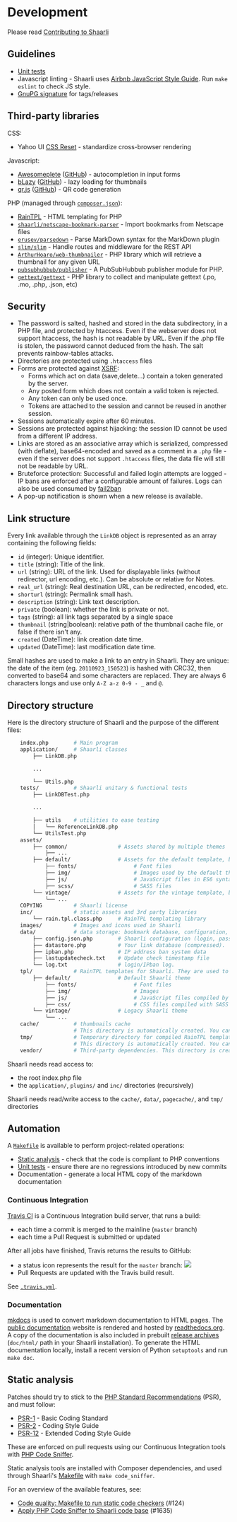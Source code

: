 # Development

Please read [Contributing to Shaarli](https://github.com/shaarli/Shaarli/tree/master/CONTRIBUTING.md)

## Guidelines


- [Unit tests](Unit-tests)
- Javascript linting - Shaarli uses [Airbnb JavaScript Style Guide](https://github.com/airbnb/javascript).
Run `make eslint` to check JS style.
- [GnuPG signature](GnuPG-signature) for tags/releases


## Third-party libraries

CSS:

- Yahoo UI [CSS Reset](http://yuilibrary.com/yui/docs/cssreset/) - standardize cross-browser rendering

Javascript:

- [Awesomeplete](https://leaverou.github.io/awesomplete/) ([GitHub](https://github.com/LeaVerou/awesomplete)) - autocompletion in input forms
- [bLazy](http://dinbror.dk/blazy/) ([GitHub](https://github.com/dinbror/blazy)) - lazy loading for thumbnails
- [qr.js](http://neocotic.com/qr.js/) ([GitHub](https://github.com/neocotic/qr.js)) - QR code generation

PHP (managed through [`composer.json`](https://github.com/shaarli/Shaarli/blob/master/composer.json)):

- [RainTPL](https://github.com/rainphp/raintpl) - HTML templating for PHP
- [`shaarli/netscape-bookmark-parser`](https://packagist.org/packages/shaarli/netscape-bookmark-parser) - Import bookmarks from Netscape files
- [`erusev/parsedown`](https://packagist.org/packages/erusev/parsedown) - Parse MarkDown syntax for the MarkDown plugin
- [`slim/slim`](https://packagist.org/packages/slim/slim) - Handle routes and middleware for the REST API
- [`ArthurHoaro/web-thumbnailer`](https://github.com/ArthurHoaro/web-thumbnailer) - PHP library which will retrieve a thumbnail for any given URL
- [`pubsubhubbub/publisher`](https://github.com/pubsubhubbub/php-publisher) - A PubSubHubbub publisher module for PHP.
- [`gettext/gettext`](https://github.com/php-gettext/Gettext) - PHP library to collect and manipulate gettext (.po, .mo, .php, .json, etc)


## Security

- The password is salted, hashed and stored in the data subdirectory, in a PHP file, and protected by htaccess. Even if the webserver does not support htaccess, the hash is not readable by URL. Even if the .php file is stolen, the password cannot deduced from the hash. The salt prevents rainbow-tables attacks.
- Directories are protected using `.htaccess` files
- Forms are protected against [XSRF](http://en.wikipedia.org/wiki/Cross-site_request_forgery):
    - Forms which act on data (save,delete…) contain a token generated by the server.
    - Any posted form which does not contain a valid token is rejected.
    - Any token can only be used once.
    - Tokens are attached to the session and cannot be reused in another session.
- Sessions automatically expire after 60 minutes.
- Sessions are protected against hijacking: the session ID cannot be used from a different IP address.
- Links are stored as an associative array which is serialized, compressed (with deflate), base64-encoded and saved as a comment in a `.php` file - even if the server does not support `.htaccess` files, the data file will still not be readable by URL.
- Bruteforce protection: Successful and failed login attempts are logged - IP bans are enforced after a configurable amount of failures. Logs can also be used consumed by [fail2ban](../Server-configuration.md#fail2ban)
- A pop-up notification is shown when a new release is available.

## Link structure

Every link available through the `LinkDB` object is represented as an array
containing the following fields:

  * `id` (integer): Unique identifier.
  * `title` (string): Title of the link.
  * `url` (string): URL of the link. Used for displayable links (without redirector, url encoding, etc.).
           Can be absolute or relative for Notes.
  * `real_url` (string): Real destination URL, can be redirected, encoded, etc.
  * `shorturl` (string): Permalink small hash.
  * `description` (string): Link text description.
  * `private` (boolean): whether the link is private or not.
  * `tags` (string): all link tags separated by a single space
  * `thumbnail` (string|boolean): relative path of the thumbnail cache file, or false if there isn't any.
  * `created` (DateTime): link creation date time.
  * `updated` (DateTime): last modification date time.

Small hashes are used to make a link to an entry in Shaarli. They are unique: the date of the item (eg. `20110923_150523`) is hashed with CRC32, then converted to base64 and some characters are replaced. They are always 6 characters longs and use only `A-Z a-z 0-9 - _` and `@`.


## Directory structure

Here is the directory structure of Shaarli and the purpose of the different files:

```bash
	index.php        # Main program
	application/     # Shaarli classes
		├── LinkDB.php

        ...

		└── Utils.php
	tests/           # Shaarli unitary & functional tests
		├── LinkDBTest.php

        ...

		├── utils    # utilities to ease testing
		│   └── ReferenceLinkDB.php
		└── UtilsTest.php
	assets/
	    ├── common/                # Assets shared by multiple themes
	        ├── ...
        ├── default/               # Assets for the default template, before compilation
            ├── fonts/                  # Font files
            ├── img/                    # Images used by the default theme
            ├── js/                     # JavaScript files in ES6 syntax
            ├── scss/                   # SASS files
        └── vintage/               # Assets for the vintage template, before compilation
            └── ...
    COPYING          # Shaarli license
    inc/             # static assets and 3rd party libraries
        └── rain.tpl.class.php     # RainTPL templating library
    images/          # Images and icons used in Shaarli
    data/            # data storage: bookmark database, configuration, logs, banlist...
        ├── config.json.php        # Shaarli configuration (login, password, timezone, title...)
        ├── datastore.php          # Your link database (compressed).
        ├── ipban.php              # IP address ban system data
        ├── lastupdatecheck.txt    # Update check timestamp file
        └── log.txt                # login/IPban log.
    tpl/             # RainTPL templates for Shaarli. They are used to build the pages.
        ├── default/               # Default Shaarli theme
            ├── fonts/                  # Font files
            ├── img/                    # Images
            ├── js/                     # JavaScript files compiled by Babel and compatible with all browsers
            ├── css/                    # CSS files compiled with SASS
        └── vintage/               # Legacy Shaarli theme
            └── ...
    cache/           # thumbnails cache
                     # This directory is automatically created. You can erase it anytime you want.
    tmp/             # Temporary directory for compiled RainTPL templates.
                     # This directory is automatically created. You can erase it anytime you want.
    vendor/          # Third-party dependencies. This directory is created by Composer
```

Shaarli needs read access to:

- the root index.php file
- the `application/`, `plugins/` and `inc/` directories (recursively)

Shaarli needs read/write access to the `cache/`, `data/`, `pagecache/`, and `tmp/` directories


## Automation

A [`Makefile`](https://github.com/shaarli/Shaarli/blob/master/Makefile) is available to perform project-related operations:

- [Static analysis](#Static-analysis) - check that the code is compliant to PHP conventions
- [Unit tests](#Unit-tests) - ensure there are no regressions introduced by new commits
- Documentation - generate a local HTML copy of the markdown documentation

### Continuous Integration

[Travis CI](http://docs.travis-ci.com/) is a Continuous Integration build server, that runs a build:

- each time a commit is merged to the mainline (`master` branch)
- each time a Pull Request is submitted or updated

After all jobs have finished, Travis returns the results to GitHub:

- a status icon represents the result for the `master` branch: [![](https://api.travis-ci.org/shaarli/Shaarli.svg)](https://travis-ci.org/shaarli/Shaarli)
- Pull Requests are updated with the Travis build result.

See [`.travis.yml`](https://github.com/shaarli/Shaarli/blob/master/.travis.yml).


### Documentation

[mkdocs](https://www.mkdocs.org/) is used to convert markdown documentation to HTML pages. The [public documentation](https://shaarli.readthedocs.io/en/master/) website is rendered and hosted by [readthedocs.org](https://readthedocs.org/). A copy of the documentation is also included in prebuilt [release archives](https://github.com/shaarli/Shaarli/releases) (`doc/html/` path in your Shaarli installation). To generate the HTML documentation locally, install a recent version of Python `setuptools` and run    `make doc`.


## Static analysis

Patches should try to stick to the [PHP Standard Recommendations](http://www.php-fig.org/psr/) (PSR), and must follow:

- [PSR-1](http://www.php-fig.org/psr/psr-1/) - Basic Coding Standard
- [PSR-2](http://www.php-fig.org/psr/psr-2/) - Coding Style Guide
- [PSR-12](http://www.php-fig.org/psr/psr-12/) - Extended Coding Style  Guide

These are enforced on pull requests using our Continuous Integration tools with [PHP Code Sniffer](https://github.com/squizlabs/PHP_CodeSniffer).

Static analysis tools are installed with Composer dependencies, and used through Shaarli's [Makefile](https://github.com/shaarli/Shaarli/blob/master/Makefile) with `make code_sniffer`.

For an overview of the available features, see:

- [Code quality: Makefile to run static code checkers](https://github.com/shaarli/Shaarli/pull/124) (#124)
- [Apply PHP Code Sniffer to Shaarli code base](https://github.com/shaarli/Shaarli/pull/1635) (#1635)
